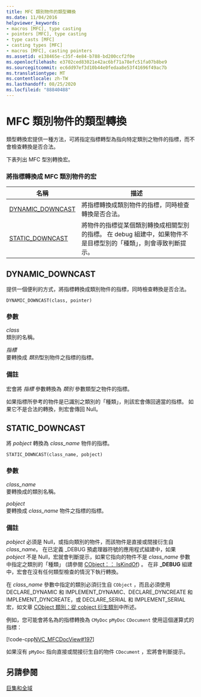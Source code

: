 ```yaml
---
title: MFC 類別物件的類型轉換
ms.date: 11/04/2016
helpviewer_keywords:
- macros [MFC], type casting
- pointers [MFC], type casting
- type casts [MFC]
- casting types [MFC]
- macros [MFC], casting pointers
ms.assetid: e138465e-c35f-4e84-b788-bd200ccf2f0e
ms.openlocfilehash: e3702ced83021e42ac6bf71a78efc51fa07b8be9
ms.sourcegitcommit: ec6dd97ef3d10b44e0fedaa8e53f41696f49ac7b
ms.translationtype: MT
ms.contentlocale: zh-TW
ms.lasthandoff: 08/25/2020
ms.locfileid: "88840488"
---
```

# <a name="type-casting-of-mfc-class-objects"></a>MFC 類別物件的類型轉換

類型轉換宏提供一種方法，可將指定指標轉型為指向特定類別之物件的指標，而不會檢查轉換是否合法。

下表列出 MFC 型別轉換宏。

### <a name="macros-that-cast-pointers-to-mfc-class-objects"></a>將指標轉換成 MFC 類別物件的宏

|名稱|描述|
|-|-|
|[DYNAMIC_DOWNCAST](#dynamic_downcast)|將指標轉換成類別物件的指標，同時檢查轉換是否合法。|
|[STATIC_DOWNCAST](#static_downcast)|將物件的指標從某個類別轉換成相關型別的指標。 在 debug 組建中，如果物件不是目標型別的「種類」，則會導致判斷提示。|

## <a name="dynamic_downcast"></a><a name="dynamic_downcast"></a> DYNAMIC_DOWNCAST

提供一個便利的方式，將指標轉換成類別物件的指標，同時檢查轉換是否合法。

```
DYNAMIC_DOWNCAST(class, pointer)
```

### <a name="parameters"></a>參數

*class*<br/>
類別的名稱。

*指標*<br/>
要轉換成 *類別*型別物件之指標的指標。

### <a name="remarks"></a>備註

宏會將 *指標* 參數轉換為 *類別* 參數類型之物件的指標。

如果指標所參考的物件是已識別之類別的「種類」，則該宏會傳回適當的指標。 如果它不是合法的轉換，則宏會傳回 Null。

## <a name="static_downcast"></a><a name="static_downcast"></a> STATIC_DOWNCAST

將 *pobject* 轉換為 *class_name* 物件的指標。

```
STATIC_DOWNCAST(class_name, pobject)
```

### <a name="parameters"></a>參數

*class_name*<br/>
要轉換成的類別名稱。

*pobject*<br/>
要轉換成 *class_name* 物件之指標的指標。

### <a name="remarks"></a>備註

*pobject* 必須是 Null，或指向類別的物件，而該物件是直接或間接衍生自 *class_name*。 在已定義 _DEBUG 預處理器符號的應用程式組建中，如果 *pobject* 不是 Null，宏就會判斷提示，如果它指向的物件不是 *class_name* 參數中指定之類別的「種類」 (請參閱 [CObject：： IsKindOf](../../mfc/reference/cobject-class.md#iskindof)) 。 在非 **_DEBUG** 組建中，宏會在沒有任何類型檢查的情況下執行轉換。

在 *class_name* 參數中指定的類別必須衍生自 `CObject` ，而且必須使用 DECLARE_DYNAMIC 和 IMPLEMENT_DYNAMIC、DECLARE_DYNCREATE 和 IMPLEMENT_DYNCREATE，或 DECLARE_SERIAL 和 IMPLEMENT_SERIAL 宏，如文章 [CObject 類別：從 cobject 衍生類別](../../mfc/deriving-a-class-from-cobject.md)中所述。

例如，您可能會將名為的指標轉換為 `CMyDoc` `pMyDoc` `CDocument` 使用這個運算式的指標：

[!code-cpp[NVC_MFCDocView#197](../../mfc/codesnippet/cpp/type-casting-of-mfc-class-objects_1.cpp)]

如果沒有 `pMyDoc` 指向直接或間接衍生自的物件 `CDocument` ，宏將會判斷提示。

## <a name="see-also"></a>另請參閱

[巨集和全域](../../mfc/reference/mfc-macros-and-globals.md)
